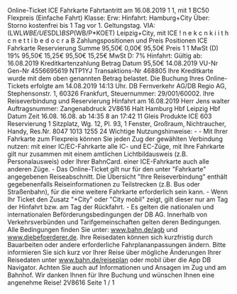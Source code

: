 Online-Ticket ICE Fahrkarte Fahrtantritt am 16.08.2019 1 1, mit 1 BC50 Flexpreis (Einfache Fahrt) Klasse: Erw: Hinfahrt: Hamburg+City Über: Storno kostenfrei bis 1 Tag vor 1. Geltungstag. VIA: (LWL*WBE/UE*SDL)*BSP*(WB/P*KOET) Leipzig+City, mit ICE ! n e k c n k i i t h c n e t t i b e d o c r a B Zahlungspositionen und Preis Positionen ICE Fahrkarte Reservierung Summe 95,50€ 0,00€ 95,50€ Preis 1 1 MwSt (D) 19% 95,50€ 15,25€ 95,50€ 15,25€ MwSt D: 7% Hinfahrt: Gültig ab: 16.08.2019 Kreditkartenzahlung Betrag Datum 95,50€ 14.08.2019 VU-Nr Gen-Nr 4556695619 NTP1YJ Transaktions-Nr 468805 Ihre Kreditkarte wurde mit dem oben genannten Betrag belastet. Die Buchung Ihres Online-Tickets erfolgte am 14.08.2019 14:13 Uhr. DB Fernverkehr AG/DB Regio AG, Stephensonstr. 1, 60326 Frankfurt, Steuernummer: 29/001/60002. Ihre Reiseverbindung und Reservierung Hinfahrt am 16.08.2019 Herr Jens walter Auftragsnummer: Zangenabdruck 2V8616 Halt Hamburg Hbf Leipzig Hbf Datum Zeit 16.08. 16.08. ab 14:35 8 an 17:42 11 Gleis Produkte ICE 603 Reservierung 1 Sitzplatz, Wg. 12, Pl. 93, 1 Fenster, Großraum, Nichtraucher, Handy, Res.Nr. 8047 1013 1255 24 Wichtige Nutzungshinweise: - - Mit Ihrer Fahrkarte zum Flexpreis können Sie jeden Zug der gewählten Verbindung nutzen: mit einer IC/EC-Fahrkarte alle IC- und EC-Züge, mit Ihre Fahrkarte gilt nur zusammen mit einem amtlichen Lichtbildausweis (z.B. Personalausweis) oder Ihrer BahnCard. einer ICE-Fahrkarte auch alle anderen Züge. - Das Online-Ticket gilt nur für den unter "Fahrkarte" angegebenen Reiseabschnitt. Die Übersicht "Ihre Reiseverbindung" enthält gegebenenfalls Reiseinformationen zu Teilstrecken (z.B. Bus oder Straßenbahn), für die eine weitere Fahrkarte erforderlich sein kann. - Wenn Ihr Ticket den Zusatz "+City" oder "City mobil" zeigt, gilt dieser nur am Tag der Hinfahrt bzw. am Tag der Rückfahrt. - Es gelten die nationalen und internationalen Beförderungsbedingungen der DB AG. Innerhalb von Verkehrsverbünden und Tarifgemeinschaften gelten deren Bedingungen. Alle Bedingungen finden Sie unter: www.bahn.de/agb und www.diebefoerderer.de. Ihre Reisedaten können sich kurzfristig durch Bauarbeiten oder andere erforderliche Fahrplananpassungen ändern. Bitte informieren Sie sich kurz vor Ihrer Reise über mögliche Änderungen Ihrer Reisedaten unter www.bahn.de/reiseplan oder mobil über die App DB Navigator. Achten Sie auch auf Informationen und Ansagen im Zug und am Bahnhof. Wir danken Ihnen für Ihre Buchung und wünschen Ihnen eine angenehme Reise! 2V8616 Seite 1 / 1